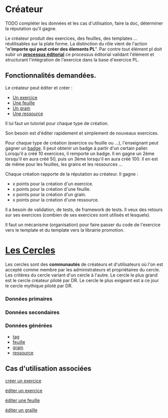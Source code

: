 # Créateur

TODO compléter les données et les cas d'utilisation, faire la doc, déterminer la réputation qu'il gagne.

Le créateur produit des exercices, des feuilles, des templates ... réutilisables sur la plate forme.
La distinction du rôle vient de l'action "**n'importe qui peut créer des élements PL**".
Par contre tout élément pl doit subir un **[processus éditorial](../concept/edition.md)** ce processus éditorial validant l'élément et structurant l'intégration de l'exercice dans la base d'exercice PL.


## Fonctionnalités demandées.

Le créateur peut éditer et créer :
* [Un exercice](../concept/exercice.md)
* [Une feuille](../concept/feuille.md)
* [Un grain](../concept/grain.md)
* [Une ressource](../concept/ressource.md)

Il lui faut un tutoriel pour chaque type de création.

Son besoin est d'éditer rapidement et simplement de nouveaux exercices.

Pour chaque type de création (exercice ou feuille ou ...), l'enseignant peut gagner un [badge](../concept/badge.md). Il peut obtenir un badge à partir d'un certain palier.
Lorsqu'il a créé 10 exercices, il remporte un badge.
Il en gagne un 2ème lorsqu'il en aura créé 50, puis un 3ème lorsqu'il en aura créé 100.
Il en est de même pour les feuilles, les grains et les ressources ...

Chaque création rapporte de la réputation au créateur.
Il gagne :
* x points pour la création d'un exercice.
* x points pour la création d'une feuille.
* x points pour la création d'un grain.
* x points pour la création d'une ressource.

Il a besoin de validation, de tests, de framework de tests. Il veux des retours sur ses exercices (combien de ses exercices sont utilisés et lesquels).

Il faut un mécanisme (organisation) pour faire passer du code de l'exercice vers le template et du template vers la librairie promotion.


# [Les Cercles](../concept/cercle.md)


Les cercles sont des **communautés** de créateurs et d'utilisateurs où l'on est accepté comme membre par les administrateurs et propriétaires du cercle.
Les critères du cercle variant d'un cercle à l'autre.
Le cercle le plus grand est le cercle créateur piloté par DR. Le cercle le plus exigeant est a ce jour le cercle mythique piloté par DR.

### Données primaires

### Données secondaires

### Données générées

* [tag](../concept/tag.md)
* [feuille](../concept/feuille.md)
* [grain](../concept/grain.md)
* [ressource](../concept/ressource.md)

## Cas d'utilisation associées

[créer un exercice](../casutilisation/createur/createexercice.md)

[éditer un exercice](../casutilisation/createur/editerexercice.md)

[éditer une feuille](../casutilisation/createur/editerfeuille.md)

[éditer un graille](../casutilisation/createur/editergrain.md)

<!--- Author : Hugo Validator : name -->

